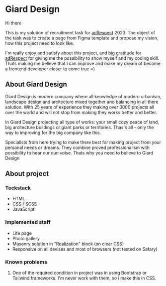 # Giard Design

Hi there

This is my solution of recruitment task for [adRespect](https://adrespect.pl/) 2023. The object of the task was to create a page from Figma template and propose my vision, how this project need to look like.

I'm really enjoy and satisfy about this project, and big gratitude for [adRespect](https://adrespect.pl/) for giving me the possibility to show myself and my coding skill. Thats making me believe that i can improve and make my dream of become a frontend developer closer to come true =)

## About Giard Design

Giard Design is modern company where all knowledge of modern urbanism, landscape design and arcitecture mixed together and balancing in all there solution. With 25 years of experience they making over 3000 projects all over the world and will not stop from making they works better and better.

In Giard Design projecting all type of works: your small cozy peace of land, big arcitecture buildings or giant parks or territories. Thas's all - only the way to improving for the big company like this.

Specialists from here trying to make there best for making project from your personal needs or dreams. They combine proved professionalism with possibility to hear our oun voise. Thats why you need to believe to Giard Design

## About project

### Teckstack

- HTML
- CSS / SCSS
- JavaScript

### Implemented staff

- Life page
- Photo gallery
- Masonry solution in "Realization" block (on clear CSS)
- Responsive on all devises and most of browsers (not tested on Safary)

### Known problems

1. One of the required condition in project was in using Bootstrap or Tailwind frameworks. I'm never work with them, so i make this in CSS.
